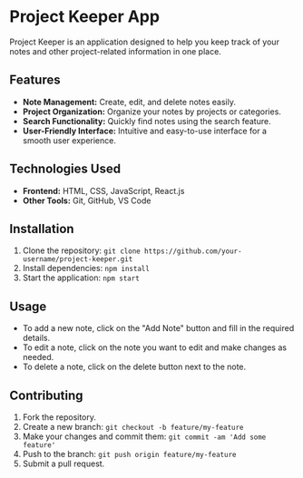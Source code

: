 # Project Keeper App

Project Keeper is an application designed to help you keep track of your notes and other project-related information in one place.

## Features

- **Note Management:** Create, edit, and delete notes easily.
- **Project Organization:** Organize your notes by projects or categories.
- **Search Functionality:** Quickly find notes using the search feature.
- **User-Friendly Interface:** Intuitive and easy-to-use interface for a smooth user experience.

## Technologies Used

- **Frontend:** HTML, CSS, JavaScript, React.js
- **Other Tools:** Git, GitHub, VS Code

## Installation

1. Clone the repository: `git clone https://github.com/your-username/project-keeper.git`
2. Install dependencies: `npm install`
3. Start the application: `npm start`

## Usage

- To add a new note, click on the "Add Note" button and fill in the required details.
- To edit a note, click on the note you want to edit and make changes as needed.
- To delete a note, click on the delete button next to the note.

## Contributing

1. Fork the repository.
2. Create a new branch: `git checkout -b feature/my-feature`
3. Make your changes and commit them: `git commit -am 'Add some feature'`
4. Push to the branch: `git push origin feature/my-feature`
5. Submit a pull request.

